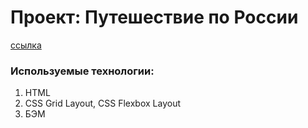 # Проект: Путешествие по России

[ссылка]('https://aleksandrdronov.github.io/russian-travel/)

### Используемые технологии:
1. HTML
2. CSS Grid Layout, CSS Flexbox Layout
3. БЭМ

